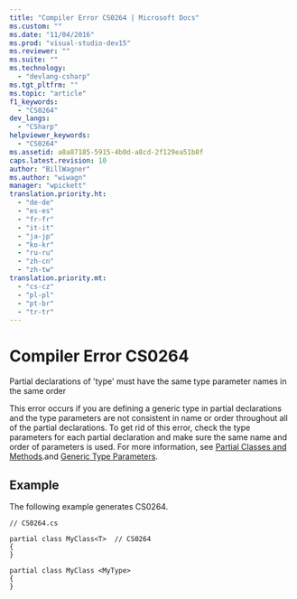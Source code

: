 ```yaml
---
title: "Compiler Error CS0264 | Microsoft Docs"
ms.custom: ""
ms.date: "11/04/2016"
ms.prod: "visual-studio-dev15"
ms.reviewer: ""
ms.suite: ""
ms.technology: 
  - "devlang-csharp"
ms.tgt_pltfrm: ""
ms.topic: "article"
f1_keywords: 
  - "CS0264"
dev_langs: 
  - "CSharp"
helpviewer_keywords: 
  - "CS0264"
ms.assetid: a8a87185-5915-4b0d-a8cd-2f129ea51b8f
caps.latest.revision: 10
author: "BillWagner"
ms.author: "wiwagn"
manager: "wpickett"
translation.priority.ht: 
  - "de-de"
  - "es-es"
  - "fr-fr"
  - "it-it"
  - "ja-jp"
  - "ko-kr"
  - "ru-ru"
  - "zh-cn"
  - "zh-tw"
translation.priority.mt: 
  - "cs-cz"
  - "pl-pl"
  - "pt-br"
  - "tr-tr"
---
```

# Compiler Error CS0264
Partial declarations of 'type' must have the same type parameter names in the same order  
  
 This error occurs if you are defining a generic type in partial declarations and the type parameters are not consistent in name or order throughout all of the partial declarations. To get rid of this error, check the type parameters for each partial declaration and make sure the same name and order of parameters is used. For more information, see [Partial Classes and Methods](/dotnet/csharp/programming-guide/classes-and-structs/partial-classes-and-methods).and [Generic Type Parameters](/dotnet/csharp/programming-guide/generics/generic-type-parameters).  
  
## Example  
 The following example generates CS0264.  
  
```  
// CS0264.cs  
  
partial class MyClass<T>  // CS0264  
{  
}  
  
partial class MyClass <MyType>  
{  
}  
```